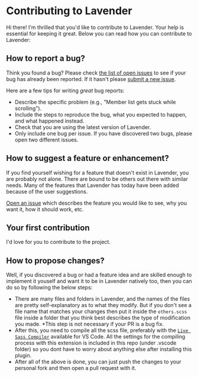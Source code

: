 # Contributing to Lavender

Hi there! I'm thrilled that you'd like to contribute to Lavender. Your help is essential for keeping it great. Below you can read how you can contribute to Lavender:

## How to report a bug?

Think you found a bug? Please check [the list of open issues](https://github.com/lavender-discord/lavender/issues) to see if your bug has already been reported. If it hasn't please [submit a new issue](https://github.com/lavender-discord/lavender/issues/new).

Here are a few tips for writing _great_ bug reports:

- Describe the specific problem (e.g., "Member list gets stuck while scrolling").
- Include the steps to reproduce the bug, what you expected to happen, and what happened instead.
- Check that you are using the latest version of Lavender.
- Only include one bug per issue. If you have discovered two bugs, please open two different issues.

## How to suggest a feature or enhancement?

If you find yourself wishing for a feature that doesn't exist in Lavender, you are probably not alone. There are bound to be others out there with similar needs. Many of the features that Lavender has today have been added because of the user suggestions.

[Open an issue](https://github.com/lavender-discord/lavender/issues/new) which describes the feature you would like to see, why you want it, how it should work, etc.

## Your first contribution

I'd love for you to contribute to the project.

## How to propose changes?

Well, if you discovered a bug or had a feature idea and are skilled enough to implement it youself and want it to be in Lavender natively too, then you can do so by following the below steps:

- There are many files and folders in Lavender, and the names of the files are pretty self-explanatory as to what they modify. But if you don't see a file name that matches your changes then put it inside the `others.scss` file inside a folder that you think best describes the type of modification you made. *This step is not necessary if your PR is a bug fix.
- After this, you need to compile all the scss file, preferably with the [`Live Sass Compiler`](https://marketplace.visualstudio.com/items?itemName=glenn2223.live-sass) available for VS Code. All the settings for the compiling process with this extension is included in this repo (under .vscode folder) so you dont have to worry about anything else after installing this plugin.
- After all of the above is done, you can just push the changes to your personal fork and then open a pull request with it.

